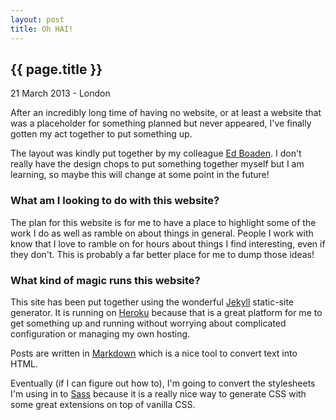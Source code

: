 ```yaml
---
layout: post
title: Oh HAI!
---
```


{{ page.title }}
----------------

<p class="meta">21 March 2013 - London</p>

After an incredibly long time of having no website, or at least a website that was a placeholder for something planned but never appeared, I've finally gotten my act together to put something up.

The layout was kindly put together by my colleague [Ed Boaden](http://edboaden.com). I don't really have the design chops to put something together myself but I am learning, so maybe this will change at some point in the future!

### What am I looking to do with this website?

The plan for this website is for me to have a place to highlight some of the work I do as well as ramble on about things in general. People I work with know that I love to ramble on for hours about things I find interesting, even if they don't. This is probably a far better place for me to dump those ideas!

### What kind of magic runs this website?

This site has been put together using the wonderful [Jekyll](https://github.com/mojombo/jekyll) static-site generator. It is running on [Heroku](https://heroku.com) because that is a great platform for me to get something up and running without worrying about complicated configuration or managing my own hosting.

Posts are written in [Markdown](http://daringfireball.net/projects/markdown/) which is a nice tool to convert text into HTML.

Eventually (if I can figure out how to), I'm going to convert the stylesheets I'm using in to [Sass](http://sass-lang.com/) because it is a really nice way to generate CSS with some great extensions on top of vanilla CSS.
